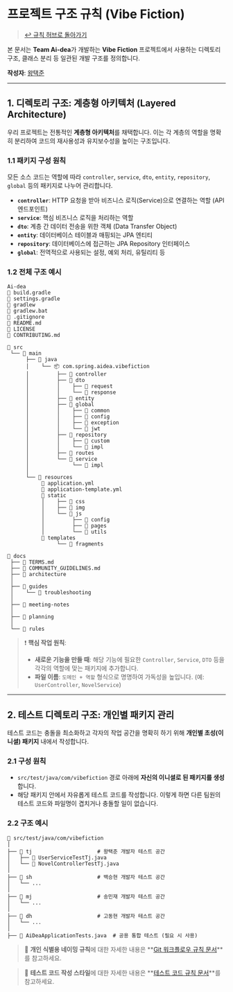 # 프로젝트 구조 규칙 (Vibe Fiction)

> [↩ 규칙 허브로 돌아가기](../../../CONTRIBUTING.md)

본 문서는 **Team Ai-dea**가 개발하는 **Vibe Fiction** 프로젝트에서 사용하는 디렉토리 구조, 클래스 분리 등 일관된 개발 구조를 정의합니다.

**작성자**: [왕택준](https://github.com/TJK98)

---

## 1. 디렉토리 구조: 계층형 아키텍처 (Layered Architecture)

우리 프로젝트는 전통적인 **계층형 아키텍처**를 채택합니다. 이는 각 계층의 역할을 명확히 분리하여 코드의 재사용성과 유지보수성을 높이는 구조입니다.

### 1.1 패키지 구성 원칙

모든 소스 코드는 역할에 따라 `controller`, `service`, `dto`, `entity`, `repository`, `global` 등의 패키지로 나누어 관리합니다.

- **`controller`**: HTTP 요청을 받아 비즈니스 로직(Service)으로 연결하는 역할 (API 엔드포인트)
- **`service`**: 핵심 비즈니스 로직을 처리하는 역할
- **`dto`**: 계층 간 데이터 전송을 위한 객체 (Data Transfer Object)
- **`entity`**: 데이터베이스 테이블과 매핑되는 JPA 엔티티
- **`repository`**: 데이터베이스에 접근하는 JPA Repository 인터페이스
- **`global`**: 전역적으로 사용되는 설정, 예외 처리, 유틸리티 등

### 1.2 전체 구조 예시

```
Ai-dea
📄 build.gradle  
📄 settings.gradle  
📄 gradlew  
📄 gradlew.bat  
📄 .gitignore  
📄 README.md  
📄 LICENSE  
📄 CONTRIBUTING.md  

📁 src
 └── 📁 main
      ├── 📁 java
      │    └── 📦 com.spring.aidea.vibefiction
      │         ├── 📁 controller
      │         ├── 📁 dto
      │         │    ├── 📁 request
      │         │    └── 📁 response
      │         ├── 📁 entity
      │         ├── 📁 global
      │         │    ├── 📁 common
      │         │    ├── 📁 config
      │         │    ├── 📁 exception
      │         │    └── 📁 jwt
      │         ├── 📁 repository
      │         │    ├── 📁 custom
      │         │    └── 📁 impl
      │         ├── 📁 routes
      │         └── 📁 service
      │              └── 📁 impl
      │
      └── 📁 resources
           📄 application.yml  
           📄 application-template.yml  
           📁 static
           │    ├── 📁 css
           │    ├── 📁 img
           │    └── 📁 js
           │         ├── 📁 config
           │         ├── 📁 pages
           │         └── 📁 utils
           📁 templates
                └── 📁 fragments

📁 docs
 ├── 📄 TERMS.md  
 ├── 📄 COMMUNITY_GUIDELINES.md  
 ├── 📁 architecture
 │
 ├── 📁 guides
 │    └── 📁 troubleshooting
 │
 ├── 📁 meeting-notes
 │
 ├── 📁 planning 
 │
 └── 📁 rules
```

> ❗ **핵심 작업 원칙**:
>
> * **새로운 기능을 만들 때**: 해당 기능에 필요한 `Controller`, `Service`, `DTO` 등을 각각의 역할에 맞는 패키지에 추가합니다.
> * **파일 이름**: `도메인 + 역할` 형식으로 명명하여 가독성을 높입니다. (예: `UserController`, `NovelService`)

---

## 2. 테스트 디렉토리 구조: 개인별 패키지 관리

테스트 코드는 충돌을 최소화하고 각자의 작업 공간을 명확히 하기 위해 **개인별 초성(이니셜) 패키지** 내에서 작성합니다.

### 2.1 구성 원칙

- `src/test/java/com/vibefiction` 경로 아래에 **자신의 이니셜로 된 패키지를 생성**합니다.
- 해당 패키지 안에서 자유롭게 테스트 코드를 작성합니다. 이렇게 하면 다른 팀원의 테스트 코드와 파일명이 겹치거나 충돌할 일이 없습니다.

### 2.2 구조 예시

```
📁 src/test/java/com/vibefiction
│
├── 📁 tj                     # 왕택준 개발자 테스트 공간
│   ├── 📄 UserServiceTestTj.java
│   └── 📄 NovelControllerTestTj.java
│
├── 📁 sh                     # 백승현 개발자 테스트 공간
│   └── ...
│
├── 📁 mj                     # 송민재 개발자 테스트 공간
│   └── ...
│
├── 📁 dh                     # 고동현 개발자 테스트 공간
│   └── ...
│
├── 📄 AiDeaApplicationTests.java  # 공용 통합 테스트 (필요 시 사용)
```

> 🔗 **개인 식별용 네이밍 규칙**에 대한 자세한 내용은 **[Git 워크플로우 규칙 문서](./Git-Workflow.md)**를 참고하세요.

> 🔗 **테스트 코드 작성 스타일**에 대한 자세한 내용은 **[테스트 코드 규칙 문서](./Test-Code-Convention.md)**를 참고하세요.
